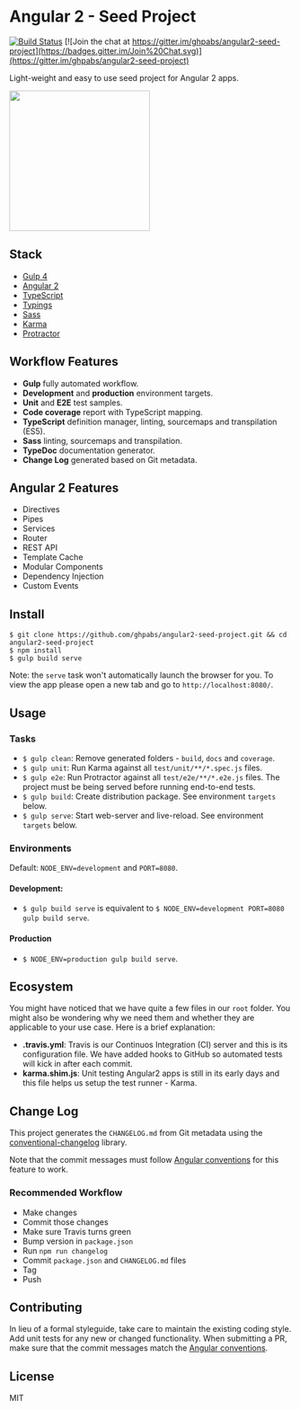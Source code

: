 # Angular 2 - Seed Project

[![Build Status](https://travis-ci.org/ghpabs/angular2-seed-project.svg?branch=master)](https://travis-ci.org/ghpabs/angular2-seed-project)
[![Join the chat at https://gitter.im/ghpabs/angular2-seed-project](https://badges.gitter.im/Join%20Chat.svg)](https://gitter.im/ghpabs/angular2-seed-project)

Light-weight and easy to use seed project for Angular 2 apps.

<img src="http://i.imgur.com/gM0tsOZ.png" width="250px">

## Stack
- [Gulp 4](http://gulpjs.com/)
- [Angular 2](https://angular.io/)
- [TypeScript](http://www.typescriptlang.org/)
- [Typings](https://github.com/typings/typings)
- [Sass](http://sass-lang.com/)
- [Karma](http://karma-runner.github.io/)
- [Protractor](http://www.protractortest.org/)

## Workflow Features
- **Gulp** fully automated workflow.
- **Development** and **production** environment targets.
- **Unit** and **E2E** test samples.
- **Code coverage** report with TypeScript mapping.
- **TypeScript** definition manager, linting, sourcemaps and transpilation (ES5).
- **Sass** linting, sourcemaps and transpilation.
- **TypeDoc** documentation generator.
- **Change Log** generated based on Git metadata.

## Angular 2 Features
- Directives
- Pipes
- Services
- Router
- REST API
- Template Cache
- Modular Components
- Dependency Injection
- Custom Events

## Install
```
$ git clone https://github.com/ghpabs/angular2-seed-project.git && cd angular2-seed-project
$ npm install
$ gulp build serve
```

Note: the `serve` task won't automatically launch the browser for you.
To view the app please open a new tab and go to `http://localhost:8080/`.

## Usage
### Tasks
- `$ gulp clean`: Remove generated folders - `build`, `docs` and `coverage`.
- `$ gulp unit`: Run Karma against all `test/unit/**/*.spec.js` files.
- `$ gulp e2e`: Run Protractor against all `test/e2e/**/*.e2e.js` files. The project must be being served before running end-to-end tests.
- `$ gulp build`: Create distribution package. See environment `targets` below.
- `$ gulp serve`: Start web-server and live-reload. See environment `targets` below.

### Environments
Default: `NODE_ENV=development` and `PORT=8080`.

#### Development:
- `$ gulp build serve` is equivalent to
`$ NODE_ENV=development PORT=8080 gulp build serve`.

#### Production
- `$ NODE_ENV=production gulp build serve`.

## Ecosystem
You might have noticed that we have quite a few files in our `root` folder. You might also be wondering why we need them and whether they are applicable to your use case. Here is a brief explanation:

- **.travis.yml**: Travis is our Continuos Integration (CI) server and this is its configuration file. We have added hooks to GitHub so automated tests will kick in after each commit.
- **karma.shim.js**: Unit testing Angular2 apps is still in its early days and this file helps us setup the test runner - Karma.

## Change Log
This project generates the `CHANGELOG.md` from Git metadata using the [conventional-changelog](https://github.com/ajoslin/conventional-changelog) library.

Note that the commit messages must follow [Angular conventions][angular-commit-message-format] for this feature to work.

### Recommended Workflow
- Make changes
- Commit those changes
- Make sure Travis turns green
- Bump version in `package.json`
- Run `npm run changelog`
- Commit `package.json` and `CHANGELOG.md` files
- Tag
- Push

## Contributing
In lieu of a formal styleguide, take care to maintain the existing coding style. Add unit tests for any new or changed functionality. When submitting a PR, make sure that the commit messages match the [Angular conventions][angular-commit-message-format].

## License
MIT

[angular-commit-message-format]: https://github.com/angular/angular/blob/master/CONTRIBUTING.md#commit-message-format
